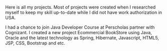 Here is all my projects. Most of projects were created when I researched myself to keep my skill up-to-date while I did not have work authorization in USA.

I had a chance to join Java Developer Course at Perscholas partner with Cognizant. I created a new project Ecommercial BookStore using Java, Oracle and the latest technology as Spring, Hibernate, Javascript, HTML5, JSP, CSS, Bootstrap and etc. 
